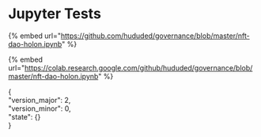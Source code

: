 # Jupyter Tests

{% embed url="https://github.com/hududed/governance/blob/master/nft-dao-holon.ipynb" %}

{% embed url="https://colab.research.google.com/github/hududed/governance/blob/master/nft-dao-holon.ipynb" %}

  
{  
    "version\_major": 2,  
    "version\_minor": 0,  
    "state": {}  
}  


